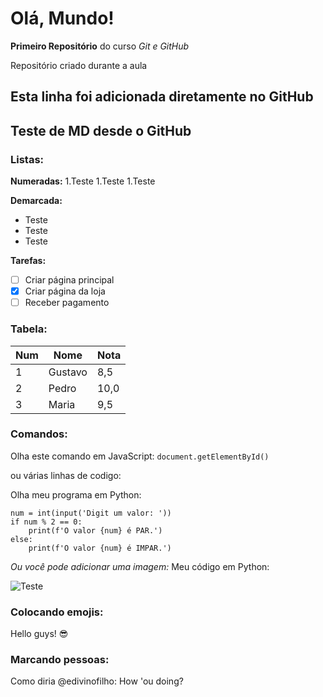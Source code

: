 # Olá, Mundo!
 **Primeiro Repositório** do curso *Git e GitHub*

 Repositório criado durante a aula
 
Esta linha foi adicionada diretamente no GitHub
---

## Teste de MD desde o GitHub

### Listas:

**Numeradas:**
1.Teste
1.Teste
1.Teste

**Demarcada:**
* Teste
* Teste
* Teste

**Tarefas:**
- [ ] Criar página principal
- [x] Criar página da loja
- [ ] Receber pagamento

### Tabela:
Num | Nome | Nota
---|---|---
1 | Gustavo | 8,5
2 | Pedro | 10,0
3 | Maria | 9,5

### Comandos:
Olha este comando em JavaScript: `document.getElementById()`

ou várias linhas de codigo:

Olha meu programa em Python:
```
num = int(input('Digit um valor: '))
if num % 2 == 0:
    print(f'O valor {num} é PAR.')
else:
    print(f'O valor {num} é IMPAR.')
```

*Ou você pode adicionar uma imagem:*
Meu código em Python:

![Teste](https://user-images.githubusercontent.com/103902774/164994467-d0f6556d-cee9-4197-bc9a-b214a3041649.png)

### Colocando emojis:

Hello guys! 😎

### Marcando pessoas:
Como diria @edivinofilho: How 'ou doing?
